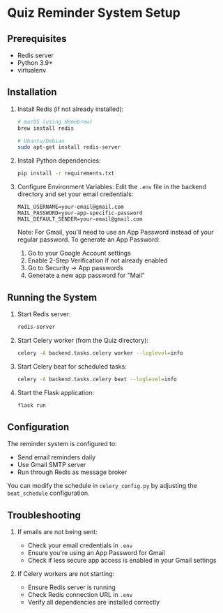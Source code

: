 # Quiz Reminder System Setup

## Prerequisites
- Redis server
- Python 3.9+
- virtualenv

## Installation

1. Install Redis (if not already installed):
   ```bash
   # macOS (using Homebrew)
   brew install redis

   # Ubuntu/Debian
   sudo apt-get install redis-server
   ```

2. Install Python dependencies:
   ```bash
   pip install -r requirements.txt
   ```

3. Configure Environment Variables:
   Edit the `.env` file in the backend directory and set your email credentials:
   ```
   MAIL_USERNAME=your-email@gmail.com
   MAIL_PASSWORD=your-app-specific-password
   MAIL_DEFAULT_SENDER=your-email@gmail.com
   ```

   Note: For Gmail, you'll need to use an App Password instead of your regular password.
   To generate an App Password:
   1. Go to your Google Account settings
   2. Enable 2-Step Verification if not already enabled
   3. Go to Security → App passwords
   4. Generate a new app password for "Mail"

## Running the System

1. Start Redis server:
   ```bash
   redis-server
   ```

2. Start Celery worker (from the Quiz directory):
   ```bash
   celery -A backend.tasks.celery worker --loglevel=info
   ```

3. Start Celery beat for scheduled tasks:
   ```bash
   celery -A backend.tasks.celery beat --loglevel=info
   ```

4. Start the Flask application:
   ```bash
   flask run
   ```

## Configuration

The reminder system is configured to:
- Send email reminders daily
- Use Gmail SMTP server
- Run through Redis as message broker

You can modify the schedule in `celery_config.py` by adjusting the `beat_schedule` configuration.

## Troubleshooting

1. If emails are not being sent:
   - Check your email credentials in `.env`
   - Ensure you're using an App Password for Gmail
   - Check if less secure app access is enabled in your Gmail settings

2. If Celery workers are not starting:
   - Ensure Redis server is running
   - Check Redis connection URL in `.env`
   - Verify all dependencies are installed correctly
